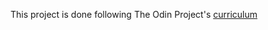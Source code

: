 This project is done following The Odin Project's [curriculum](http://www.theodinproject.com/courses/web-development-101/lessons/html-css)